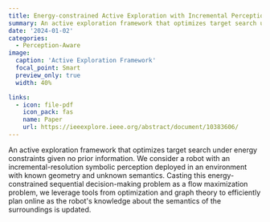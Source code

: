 ```yaml
---
title: Energy-constrained Active Exploration with Incremental Perception
summary: An active exploration framework that optimizes target search under energy constraints given no prior information.
date: '2024-01-02'
categories:
  - Perception-Aware
image:
  caption: 'Active Exploration Framework'
  focal_point: Smart
  preview_only: true
  width: 40%

links:
  - icon: file-pdf
    icon_pack: fas
    name: Paper
    url: https://ieeexplore.ieee.org/abstract/document/10383606/
---
```


An active exploration framework that optimizes target search under energy constraints given no prior information. We consider a robot with an incremental-resolution symbolic perception deployed in an environment with known geometry and unknown semantics. Casting this energy-constrained sequential decision-making problem as a flow maximization problem, we leverage tools from optimization and graph theory to efficiently plan online as the robot's knowledge about the semantics of the surroundings is updated. 

<!-- We consider the problem of autonomous exploration in search of targets while respecting a fixed energy budget. The robot is equipped with an incremental-resolution symbolic perception module wherein the perception of targets in the environment improves as the robot's distance from targets decreases.

## Key Features

- Handles unknown target count and locations
- Respects fixed energy budget constraints
- Implements incremental-resolution perception
- Combines automata-based and MILP-based techniques

## Technical Approach

The framework consists of:

1. **Problem Formulation**
   - Conversion to reward maximization problem
   - Product graph computation (offline)
   - Sequential decision-making under constraints

2. **Solution Method**
   - Mixed-Integer Linear Programming (MILP)
   - Online environment knowledge updates
   - Efficient runtime performance

3. **Implementation**
   - Suitable for moderately-sized grid environments
   - Real-time decision making
   - Dynamic path planning

## Results

The framework demonstrates:
- Efficient online planning capabilities
- Effective target discovery
- Energy-aware exploration strategies
- Robust performance in unknown environments -->